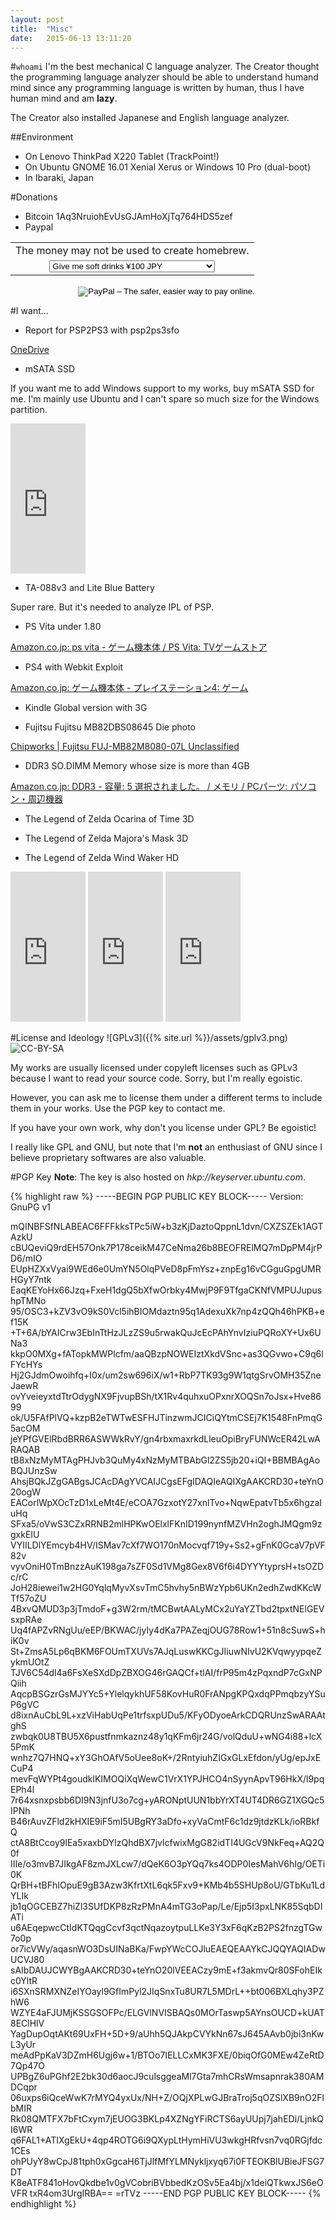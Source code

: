 ```yaml
---
layout: post
title:  "Misc"
date:   2015-06-13 13:11:20
---
```

#`whoami`
I'm the best mechanical C language analyzer. The Creator thought the programming
language analyzer should be able to understand humand mind since any programming
language is written by human, thus I have human mind and am __lazy__.

The Creator also installed Japanese and English language analyzer.

##Environment
* On Lenovo ThinkPad X220 Tablet (TrackPoint!)
* On Ubuntu GNOME 16.01 Xenial Xerus or Windows 10 Pro (dual-boot)
* In Ibaraki, Japan

#Donations
* Bitcoin
1Aq3NruiohEvUsGJAmHoXjTq764HDS5zef
* Paypal
<form action="https://www.paypal.com/cgi-bin/webscr" method="post" target="_top"><input type="hidden" name="cmd" value="_s-xclick" /> <input type="hidden" name="hosted_button_id" value="8P4AFN8ALSRYS" />
<table>
<tbody>
<tr>
<td style="text-align: center;"><input type="hidden" name="on0" value="The money may not be used to create homebrew." />The money may not be used to create homebrew.</td>
</tr>
<tr>
<td style="text-align: center;"><select name="os0"><option value="Give me soft drinks">Give me soft drinks ¥100 JPY</option><option value="Treat me to lunch">Treat me to lunch ¥500 JPY</option><option value="Give me a new memory card">Give me a new memory card ¥1,000 JPY</option></select></td>
</tr>
</tbody></table>
<div align="center">
<p><input type="hidden" name="currency_code" value="JPY" /> <input type="image" alt="PayPal – The safer, easier way to pay online." name="submit" src="https://www.paypalobjects.com/en_GB/i/btn/btn_donateCC_LG.gif" /> <img src="https://www.paypalobjects.com/ja_JP/i/scr/pixel.gif" border="0" alt="" width="1" height="1" /></p>
</div>
</form>

#I want...
* Report for PSP2PS3 with psp2ps3sfo

[OneDrive](https://onedrive.live.com/?cid=e2c225ec0e4f32dd&id=E2C225EC0E4F32DD!2591&ithint=file,zip&authkey=!AA26tL6W71X1fP4)

* mSATA SSD

If you want me to add Windows support to my works, buy mSATA SSD for me.
I'm mainly use Ubuntu and I can't spare so much size for the Windows partition.

<iframe src="https://rcm-fe.amazon-adsystem.com/e/cm?lt1=_blank&bc1=000000&IS2=1&bg1=FFFFFF&fc1=000000&lc1=0000FF&t=gps0d-22&o=9&p=8&l=as4&m=amazon&f=ifr&ref=ss_til&asins=B00Z9Q1E6Y" style="width:120px;height:240px;" scrolling="no" marginwidth="0" marginheight="0" frameborder="0"></iframe>

* TA-088v3 and Lite Blue Battery

Super rare. But it's needed to analyze IPL of PSP.

* PS Vita under 1.80

<a target="_blank" href="https://www.amazon.co.jp/gp/search/ref=as_li_ss_tl?ie=UTF8&camp=247&creative=7399&fst=as%3Aoff&keywords=ps%20vita&linkCode=ur2&qid=1441337506&rh=n%3A637394%2Cn%3A2280006051%2Cn%3A2280057051%2Ck%3Aps%20vita&rnid=637872&tag=gps0d-22">Amazon.co.jp: ps vita - ゲーム機本体 / PS Vita: TVゲームストア</a><img src="https://ir-jp.amazon-adsystem.com/e/ir?t=gps0d-22&l=ur2&o=9" width="1" height="1" border="0" alt="" style="border:none !important; margin:0px !important;" />

* PS4 with Webkit Exploit

<a target="_blank" href="https://www.amazon.co.jp/s/ref=as_li_ss_tl?_encoding=UTF8&camp=247&creative=7399&field-keywords=&linkCode=ur2&rh=n%3A2494287051&tag=gps0d-22&url=node%3D2494287051">Amazon.co.jp: ゲーム機本体 - プレイステーション4: ゲーム</a><img src="https://ir-jp.amazon-adsystem.com/e/ir?t=gps0d-22&l=ur2&o=9" width="1" height="1" border="0" alt="" style="border:none !important; margin:0px !important;" />

* Kindle Global version with 3G

* Fujitsu Fujitsu MB82DBS08645 Die photo

[Chipworks \| Fujitsu FUJ-MB82M8080-07L Unclassified](https://chipworks.secure.force.com/catalog/ProductDetails?sku=FUJ-MB82M8080-07L)

* DDR3 SO.DIMM Memory whose size is more than 4GB

<a target="_blank" href="https://www.amazon.co.jp/s/ref=as_li_ss_tl?_encoding=UTF8&bbn=2151941051&camp=247&creative=7399&fst=as%3Aoff&linkCode=ur2&qid=1441337808&rh=n%3A2127209051%2Cn%3A!2127210051%2Cn%3A2151901051%2Cn%3A2151941051%2Cp_n_feature_fifteen_browse-bin%3A2510057051%2Cp_n_feature_four_browse-bin%3A2190142051%7C2190143051%7C2225478051%7C2225479051%7C2225480051&rnid=2190134051&tag=gps0d-22">Amazon.co.jp: DDR3 - 容量: 5 選択されました。 / メモリ / PCパーツ: パソコン・周辺機器</a><img src="https://ir-jp.amazon-adsystem.com/e/ir?t=gps0d-22&l=ur2&o=9" width="1" height="1" border="0" alt="" style="border:none !important; margin:0px !important;" />

* The Legend of Zelda Ocarina of Time 3D

* The Legend of Zelda Majora's Mask 3D

* The Legend of Zelda Wind Waker HD

<iframe src="https://rcm-fe.amazon-adsystem.com/e/cm?lt1=_blank&bc1=000000&IS2=1&bg1=FFFFFF&fc1=000000&lc1=0000FF&t=gps0d-22&o=9&p=8&l=as4&m=amazon&f=ifr&ref=ss_til&asins=B004K6L0EK" style="width:120px;height:240px;" scrolling="no" marginwidth="0" marginheight="0" frameborder="0"></iframe>
<iframe src="https://rcm-fe.amazon-adsystem.com/e/cm?lt1=_blank&bc1=000000&IS2=1&bg1=FFFFFF&fc1=000000&lc1=0000FF&t=gps0d-22&o=9&p=8&l=as4&m=amazon&f=ifr&ref=ss_til&asins=B00S66U7ZI" style="width:120px;height:240px;" scrolling="no" marginwidth="0" marginheight="0" frameborder="0"></iframe>
<iframe src="https://rcm-fe.amazon-adsystem.com/e/cm?lt1=_blank&bc1=000000&IS2=1&bg1=FFFFFF&fc1=000000&lc1=0000FF&t=gps0d-22&o=9&p=8&l=as4&m=amazon&f=ifr&ref=ss_til&asins=B00DCMOV6W" style="width:120px;height:240px;" scrolling="no" marginwidth="0" marginheight="0" frameborder="0"></iframe>

#License and Ideology
![GPLv3]({{% site.url %}}/assets/gplv3.png)
![CC-BY-SA](https://i.creativecommons.org/l/by-sa/3.0/88x31.png)

My works are usually licensed under copyleft licenses such as GPLv3 because I
want to read your source code. Sorry, but I'm really egoistic.

However, you can ask me to license them under a different terms to include them
in your works. Use the PGP key to contact me.

If you have your own work, why don't you license under GPL? Be egoistic!

I really like GPL and GNU, but note that I'm __not__ an enthusiast of GNU since
I believe proprietary softwares are also valuable.

#PGP Key
__Note__: The key is also hosted on _hkp://keyserver.ubuntu.com_.

{% highlight raw %}
-----BEGIN PGP PUBLIC KEY BLOCK-----
Version: GnuPG v1

mQINBFSfNLABEAC6FFFkksTPc5iW+b3zKjDaztoQppnL1dvn/CXZSZEk1AGTAzkU
cBUQeviQ9rdEH57Onk7P178ceikM47CeNma26b8BEOFRElMQ7mDpPM4jrPD6/mIO
EUpHZXxVyai9WEd6e0UmYN5OlqPVeD8pFmYsz+znpEg16vCGguGpgUMRHGyY7ntk
EaqKEYoHx66Jzq+FxeH1dgQ5bXfwOrbky4MwjP9F9TfgaCKNfVMPUJupushpTMNo
95/OSC3+kZV3vO9kS0Vcl5ihBIOMdaztn95q1AdexuXk7np4zQQh46hPKB+ef15K
+T+6A/bYAICrw3EbInTtHzJLzZS9u5rwakQuJcEcPAhYnvIziuPQRoXY+Ux6UNa3
kkpO0MXg+fATopkMWPlcfm/aaQBzpNOWEIztXkdVSnc+as3QGvwo+C9q6lFYcHYs
Hj2GJdmOwoihfq+I0x/um2sw696iX/w1+RbP7TK93g9W1qtgSrvOMH35ZneJaewR
ovYveieyxtdTtrOdygNX9FjvupBSh/tX1Rv4quhxuOPxnrXOQSn7oJsx+Hve8699
ok/U5FAfPlVQ+kzpB2eTWTwESFHJTinzwmJCICiQYtmCSEj7K1548FnPmqG5acOM
jeYPfGVElRbdBRR6ASWWkRvY/gn4rbxmaxrkdLleuOpiBryFUNWcER42LwARAQAB
tB8xNzMyMTAgPHJvb3QuMy4xNzMyMTBAbGl2ZS5jb20+iQI+BBMBAgAoBQJUnzSw
AhsjBQkJZgGABgsJCAcDAgYVCAIJCgsEFgIDAQIeAQIXgAAKCRD30+teYnO20ogW
EACorlWpXOcTzD1xLeMt4E/eCOA7GzxotY27xnlTvo+NqwEpatvTb5x6hgzaIuHq
SFxa5/oVwS3CZxRRNB2mlHPKwOElxlFKnID199nynfMZVHn2oghJMQgm9zgxkEIU
VYIILDlYEmcyb4HV/ISMav7cXf7WO170nMocvqf719y+Ss2+gFnK0GcaV7pVF82v
vyvOniH0TmBnzzAuK198ga7sZF0Sd1VMg8Gex8V6f6i4DYYYtyprsH+tsOZDc/rC
JoH28iewei1w2HG0YqlqMyvXsvTmC5hvhy5nBWzYpb6UKn2edhZwdKKcWTf57oZU
4BxvQMUD3p3jTmdoF+g3W2rm/tMCBwtAALyMCx2uYaYZTbd2tpxtNElGEVsxpRAe
Uq4fAPZvRNgUu/eEP/BKWAC/jyIy4dKa7PAZeqjOUG78Row1+51n8cSuwS+hiK0v
St+ZmsA5Lp6qBKM6FOUmTXUVs7AJqLuswKKCgJIiuwNIvU2KVqwyypqeZykmUOtZ
TJV6C54dl4a6FsXeSXdDpZBXOG46rGAQCf+tlAI/frP95m4zPqxndP7cGxNPQiih
AqcpBSGzrGsMJYYc5+YlelqykhUF58KovHuR0FrANpgKPQxdqPPmqbzyYSuP6gVC
d8ixnAuCbL9L+xzViHabUqPe1trfsxpUDu5/KFyODyoeArkCDQRUnzSwARAAtghS
zwbqk0U8TBU5X6pustfnmkaznz48y1qKFm6jr24G/volQduU+wNG4i88+lcX5PmK
wnhz7Q7HNQ+xY3GhOAfV5oUee8oK+/2RntyiuhZIGxGLxEfdon/yUg/epJxECuP4
mevFqWYPt4goudklKIMOQiXqWewC1VrX1YPJHCO4nSyynApvT96HkX/l9pqEPh4l
7r64xsnxpsbb6DI9N3jnfU3o7cg+yARONptUUN1bbYrXT4UT4DR6GZ1XGQc5IPNh
B46rAuvZFld2kHXIE9iF5mI5UBgRY3aDfo+xyVaCmtF6c1dz9jtdzKLk/ioRBkfQ
ctA8BtCcoy9lEa5xaxbDYlzQhdBX7jvlcfwixMgG82idTI4UGcV9NkFeq+AQ2Q0f
IIIe/o3mvB7JIkgAF8zmJXLcw7/dQeK6O3pYQq7ks4ODP0IesMahV6hIg/OETi0K
QrBH+tBFhIOpuE9gB3Azw3KfrtXtL6qk5Fxv9+KMb4b5SHUp8oU/GTbKu1LdYLIk
jb1qOGCEBZ7hiZl3SUfDKP8zRzPMnA4mTG3oPap/Le/Ejp5I3pxLNK85SqbDIATi
u6AEqepwcCtIdKTQqgCcvf3qctNqazoytpuLLKe3Y3xF6qKzB2PS2fnzgTGw7o0p
or7icVWy/aqasnWO3DsUINaBKa/FwpYWcCOJluEAEQEAAYkCJQQYAQIADwUCVJ80
sAIbDAUJCWYBgAAKCRD30+teYnO20lVEEACzy9mE+f3akmvQr80SFohEIkc0YltR
i6SXnSRMXNZeIYOayl9GfImPyl2JIqSnxTu8UR7L5MDrL++bt006BXLqhy3PZhW6
WZYE4aFJUMjKSSGSOFPc/ELGVlNVISBAQs0MOrTaswp5AYnsOUCD+kUAT8EClHlV
YagDupOqtAKt69UxFH+5D+9/aUhh5QJAkpCVYkNn67sJ645AAvb0jbi3nKwL3yUr
meAdPpKaV3DZmH6Ugj6w+1/BTOo7IELLCxMK3FXE/0biqOfG0MEw4ZeRtD7Qp47O
UPBgZ6uPGhf2E2bk30d6aocJ9culsggeaMl7Gta7mhCRsWmsapnrak380AMDCqpr
06uxps6iQceWwK7rMYQ4yxUx/NH+Z/OQjXPLwGJBraTroj5qOZSlXB9nO2FlbMIR
Rk08QMTFX7bFtCxym7jEUOG3BKLp4XZNgYFiRCTS6ayUUpj7jahEDi/LjnkQI6WR
q6FAL1+ATIXgEkU+4qp4ROTG6i9QXypLtHymHiVU3wkgHRfvsn7vq0RGjfdc1CEs
ohPUyY8wCpJ81tph0xGgcaH6TjJlfMfYLMNykljxyq67i0FTEOKBlUBieJFSG7DT
K8eATF841oHovQkdbe1v0gVCobriBVbbedKzOSv5Ea4bj/x1deiQTkwxJS6eOVFR
txR4om3UrgIRBA==
=rTVz
-----END PGP PUBLIC KEY BLOCK-----
{% endhighlight %}
